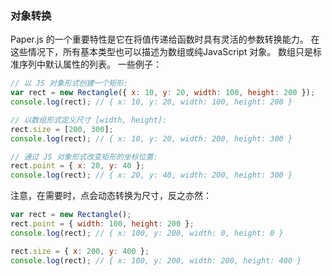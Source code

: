 ### 对象转换

Paper.js 的一个重要特性是它在将值传递给函数时具有灵活的参数转换能力。 在这些情况下，所有基本类型也可以描述为数组或纯JavaScript 对象。 数组只是标准序列中默认属性的列表。 一些例子：

```js
// 以 JS 对象形式创建一个矩形:
var rect = new Rectangle({ x: 10, y: 20, width: 100, height: 200 });
console.log(rect); // { x: 10, y: 20, width: 100, height: 200 }

// 以数组形式定义尺寸 [width, height]:
rect.size = [200, 300];
console.log(rect); // { x: 10, y: 20, width: 200, height: 300 }

// 通过 JS 对象形式改变矩形的坐标位置:
rect.point = { x: 20, y: 40 };
console.log(rect); // { x: 20, y: 40, width: 200, height: 300 }
```

注意，在需要时，点会动态转换为尺寸，反之亦然：

```js
var rect = new Rectangle();
rect.point = { width: 100, height: 200 };
console.log(rect); // { x: 100, y: 200, width: 0, height: 0 }

rect.size = { x: 200, y: 400 };
console.log(rect); // { x: 100, y: 200, width: 200, height: 400 }
```



